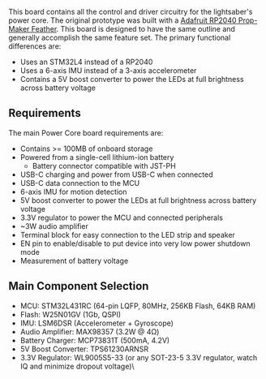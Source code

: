 This board contains all the control and driver circuitry for the lightsaber's power core. The original prototype was built with a [Adafruit RP2040 Prop-Maker Feather](https://learn.adafruit.com/adafruit-rp2040-prop-maker-feather/overview?gad_source=1&gbraid=0AAAAADx9JvSYvroxZ-rMhNv60DHCdfj1e&gclid=Cj0KCQjwgL-3BhDnARIsAL6KZ68s_8NPtJWohHZQhYD6guZvRnboexCSJRLxrmSgvO_vFlvhVqaqsGYaAtTnEALw_wcB). This board is designed to have the same outline and generally accomplish the same feature set. The primary functional differences are:

- Uses an STM32L4 instead of a RP2040
- Uses a 6-axis IMU instead of a 3-axis accelerometer
- Contains a 5V boost converter to power the LEDs at full brightness across battery voltage

## Requirements
The main Power Core board requirements are:

- Contains >= 100MB of onboard storage
- Powered from a single-cell lithium-ion battery
    - Battery connector compatible with JST-PH
- USB-C charging and power from USB-C when connected
- USB-C data connection to the MCU
- 6-axis IMU for motion detection
- 5V boost converter to power the LEDs at full brightness across battery voltage
- 3.3V regulator to power the MCU and connected peripherals
- ~3W audio amplifier
- Terminal block for easy connection to the LED strip and speaker
- EN pin to enable/disable to put device into very low power shutdown mode
- Measurement of battery voltage

## Main Component Selection
- MCU: STM32L431RC (64-pin LQFP, 80MHz, 256KB Flash, 64KB RAM)
- Flash: W25N01GV (1Gb, QSPI)
- IMU: LSM6DSR (Accelerometer + Gyroscope)
- Audio Amplifier: MAX98357 (3.2W @ 4Ω)
- Battery Charger: MCP73831T (500mA, 4.2V)
- 5V Boost Converter: TPS61230ARNSR
- 3.3V Regulator: WL9005S5-33 (or any SOT-23-5 3.3V regulator, watch IQ and minimize dropout voltage)\